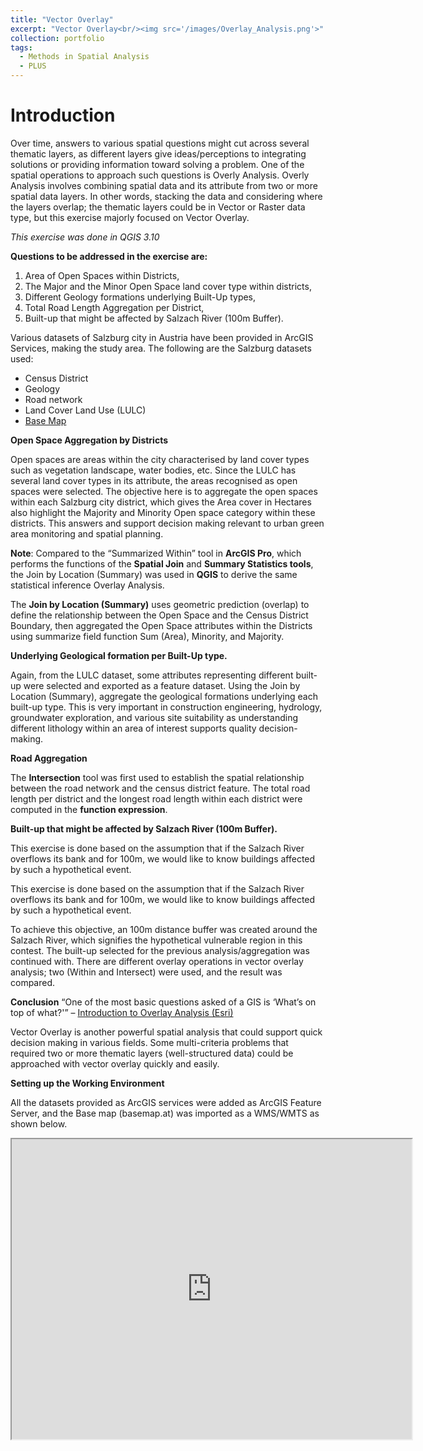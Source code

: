 ```yaml
---
title: "Vector Overlay"
excerpt: "Vector Overlay<br/><img src='/images/Overlay_Analysis.png'>"
collection: portfolio
tags:
  - Methods in Spatial Analysis
  - PLUS
---
```

<!-- {% include carousel.html height="50" unit="%" duration="7" %} -->

# Introduction

Over time, answers to various spatial questions might cut across several thematic layers, as different layers give ideas/perceptions to integrating solutions or providing information toward solving a problem. One of the spatial operations to approach such questions is Overly Analysis. Overly Analysis involves combining spatial data and its attribute from two or more spatial data layers. In other words, stacking the data and considering where the layers overlap; the thematic layers could be in Vector or Raster data type, but this exercise majorly focused on Vector Overlay.  

*This exercise was done in QGIS 3.10*

**Questions to be addressed in the exercise are:**

1. Area of Open Spaces within Districts,
2. The Major and the Minor Open Space land cover type within districts,
3. Different Geology formations underlying Built-Up types,
4. Total Road Length Aggregation per District,
5. Built-up that might be affected by Salzach River (100m Buffer).

Various datasets of Salzburg city in Austria have been provided in ArcGIS Services, making the study area. The following are the Salzburg datasets used:

- Census District
- Geology
- Road network
- Land Cover Land Use (LULC)
- [Base Map](http://basemap.at/)

**Open Space Aggregation by Districts**

Open spaces are areas within the city characterised by land cover types such as vegetation landscape, water bodies, etc. Since the LULC has several land cover types in its attribute, the areas recognised as open spaces were selected.
The objective here is to aggregate the open spaces within each Salzburg city district, which gives the Area cover in Hectares also highlight the Majority and Minority Open space category within these districts. This answers and support decision making relevant to urban green area monitoring and spatial planning.


<!-- carousel here -->

**Note**: Compared to the “Summarized Within” tool in **ArcGIS Pro**, which performs the functions of the **Spatial Join** and **Summary Statistics tools**, the Join by Location (Summary) was used in **QGIS** to derive the same statistical inference Overlay Analysis. 

The **Join by Location (Summary)** uses geometric prediction (overlap) to define the relationship between the Open Space and the Census District Boundary, then aggregated the Open Space attributes within the Districts using summarize field function Sum (Area), Minority, and Majority.

**Underlying Geological formation per Built-Up type.**

Again, from the LULC dataset, some attributes representing different built-up were selected and exported as a feature dataset. Using the Join by Location (Summary), aggregate the geological formations underlying each built-up type. This is very important in construction engineering, hydrology, groundwater exploration, and various site suitability as understanding different lithology within an area of interest supports quality decision-making. 

<!-- Another Carousel here -->

**Road Aggregation**

The **Intersection** tool was first used to establish the spatial relationship between the road network and the census district feature. The total road length per district and the longest road length within each district were computed in the **function expression**. 

<!-- Carousel -->

**Built-up that might be affected by Salzach River (100m Buffer).**

This exercise is done based on the assumption that if the Salzach River overflows its bank and for 100m, we would like to know buildings affected by such a hypothetical event.
 
This exercise is done based on the assumption that if the Salzach River overflows its bank and for 100m, we would like to know buildings affected by such a hypothetical event.
 
To achieve this objective, an 100m distance buffer was created around the  Salzach River, which signifies the hypothetical vulnerable region in this contest. The built-up selected for the previous analysis/aggregation was continued with.
There are different overlay operations in vector overlay analysis; two (Within and Intersect) were used, and the result was compared. 

<!-- Carosuel -->

**Conclusion**
“One of the most basic questions asked of a GIS is ‘What’s on top of what?'” – [Introduction to Overlay Analysis (Esri)](http://desktop.arcgis.com/en/arcmap/10.3/analyze/commonly-used-tools/overlay-analysis.htm)

Vector Overlay is another powerful spatial analysis that could support quick decision making in various fields. Some multi-criteria problems that required two or more thematic layers (well-structured data) could be approached with vector overlay quickly and easily. 


**Setting up the Working Environment**

All the datasets provided as ArcGIS services were added as ArcGIS Feature Server, and the Base map (basemap.at) was imported as a WMS/WMTS as shown below.

<iframe src="https://drive.google.com/file/d/1lvHcgtqHljhl99bOTZyQ77XDS69T2DMb/preview" width="640" height="480"></iframe>